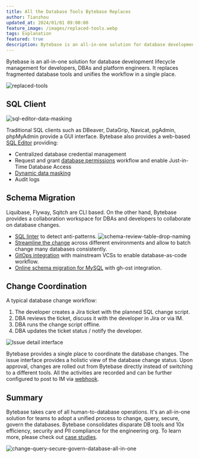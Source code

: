 ```yaml
---
title: All the Database Tools Bytebase Replaces
author: Tianzhou
updated_at: 2024/01/01 09:00:00
feature_image: /images/replaced-tools.webp
tags: Explanation
featured: true
description: Bytebase is an all-in-one solution for database development lifecycle management. It replaces fragmented database tools and unifies the workflow in a single place.
---
```


Bytebase is an all-in-one solution for database development lifecycle management for developers, DBAs and platform engineers. It replaces fragmented database tools and unifies the workflow in a single place.

![replaced-tools](/images/replaced-tools.webp)

## SQL Client

![sql-editor-data-masking](/images/page/main/sql-editor/mask.webp)

Traditional SQL clients such as DBeaver, DataGrip, Navicat, pgAdmin, phpMyAdmin provide a GUI interface.
Bytebase also provides a web-based [SQL Editor](/sql-editor/) providing:

- Centralized database credential management
- Request and grant [database permissions](https://docs.bytebase.com/security/database-permission/overview/) workflow and enable Just-in-Time Database Access
- [Dynamic data masking](https://docs.bytebase.com/security/data-masking/overview/)
- Audit logs

## Schema Migration

Liquibase, Flyway, Sqitch are CLI based. On the other hand, Bytebase provides a collaboration workspace
for DBAs and developers to collaborate on database changes.

- [SQL linter](https://docs.bytebase.com/sql-review/overview/) to detect anti-patterns.
  ![schema-review-table-drop-naming](/content/docs/sql-review/schema-review-table-drop-naming.webp)
- [Streamline the change](https://docs.bytebase.com/change-database/batch-change/) across different environments and allow to batch change many databases consistently.
- [GitOps integration](https://docs.bytebase.com/gitops/overview/) with mainstream VCSs to enable database-as-code workflow.
- [Online schema migration for MySQL](https://docs.bytebase.com/change-database/online-schema-migration-for-mysql/) with gh-ost integration.

## Change Coordination

A typical database change workflow:

1. The developer creates a Jira ticket with the planned SQL change script.
1. DBA reviews the ticket, discuss it with the developer in Jira or via IM.
1. DBA runs the change script offline.
1. DBA updates the ticket status / notify the developer.

![Issue detail interface](/content/docs/change-database/change-workflow/issue-detail.webp)

Bytebase provides a single place to coordinate the database changes. The issue interface provides
a holistic view of the database change status. Upon approval, changes are rolled out from Bytebase
directly instead of switching to a different tools. All the activities are recorded and can be further
configured to post to IM via [webhook](https://docs.bytebase.com/change-database/webhook).

## Summary

Bytebase takes care of all human-to-database operations. It's an all-in-one solution for teams to
adopt a unified process to change, query, secure, govern the databases. Bytebase consolidates disparate DB tools and 10x efficiency, security and PII compliance for the engineering org. To learn more, please check out [case studies](/blog/category/case-study/).

![change-query-secure-govern-database-all-in-one](/images/db-scheme-lg.png)

